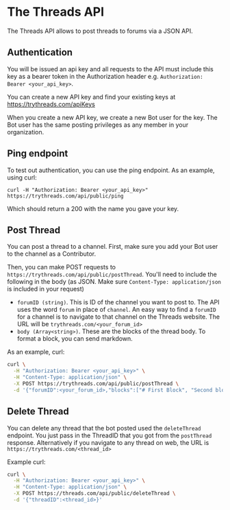 # The Threads API

The Threads API allows to post threads to forums via a JSON API.

## Authentication

You will be issued an api key and all requests to the API must include this key as a bearer token in the Authorization header e.g. `Authorization: Bearer <your_api_key>`.

You can create a new API key and find your existing keys at https://trythreads.com/apiKeys

When you create a new API key, we create a new Bot user for the key. The Bot user has the same posting privileges as any member in your organization.

## Ping endpoint

To test out authentication, you can use the ping endpoint. As an example, using curl:

`curl -H "Authorization: Bearer <your_api_key>" https://trythreads.com/api/public/ping`

Which should return a 200 with the name you gave your key. 

## Post Thread

You can post a thread to a channel. First, make sure you add your Bot user to the channel as a Contributor.

Then, you can make POST requests to `https://trythreads.com/api/public/postThread`. You'll need to include the following in the body (as JSON. Make sure `Content-Type: application/json` is included in your request)

- `forumID (string)`. This is ID of the channel you want to post to. The API uses the word `forum` in place of `channel`. An easy way to find a `forumID` for a channel is to navigate to that channel on the Threads website. The URL will be `trythreads.com/<your_forum_id>`
- `body (Array<string>)`. These are the blocks of the thread body. To format a block, you can send markdown.

As an example, curl:

```bash
curl \
  -H "Authorization: Bearer <your_api_key>" \
  -H "Content-Type: application/json" \
  -X POST https://trythreads.com/api/public/postThread \
  -d '{"forumID":<your_forum_id>,"blocks":["# First Block", "Second block"]}'
```

## Delete Thread

You can delete any thread that the bot posted used the `deleteThread` endpoint. You just pass in the ThreadID that you got from the `postThread` response. Alternatively if you navigate to any thread on web, the URL is `https://trythreads.com/<thread_id>`

Example curl:

```bash
curl \
  -H "Authorization: Bearer <your_api_key>" \
  -H "Content-Type: application/json" \
  -X POST https://threads.com/api/public/deleteThread \
  -d '{"threadID":<thread_id>}'
```
